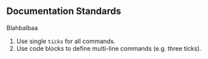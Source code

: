 ## Documentation Standards

Blahbalbaa

1. Use single `ticks` for all commands.
2. Use code blocks to define multi-line commands (e.g. three ticks).
